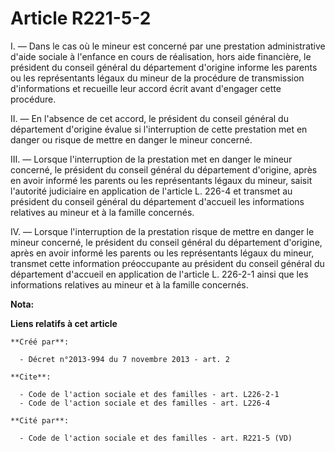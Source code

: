 # Article R221-5-2

I. ― Dans le cas où le mineur est concerné par une prestation administrative d'aide sociale à l'enfance en cours de
réalisation, hors aide financière, le président du conseil général du département d'origine informe les parents ou les
représentants légaux du mineur de la procédure de transmission d'informations et recueille leur accord écrit avant d'engager
cette procédure. 

II. ― En l'absence de cet accord, le président du conseil général du département d'origine évalue si l'interruption de cette
prestation met en danger ou risque de mettre en danger le mineur concerné. 

III. ― Lorsque l'interruption de la prestation met en danger le mineur concerné, le président du conseil général du
département d'origine, après en avoir informé les parents ou les représentants légaux du mineur, saisit l'autorité judiciaire
en application de l'article L. 226-4 et transmet au président du conseil général du département d'accueil les informations
relatives au mineur et à la famille concernés. 

IV. ― Lorsque l'interruption de la prestation risque de mettre en danger le mineur concerné, le président du conseil général
du département d'origine, après en avoir informé les parents ou les représentants légaux du mineur, transmet cette
information préoccupante au président du conseil général du département d'accueil en application de l'article L. 226-2-1
ainsi que les informations relatives au mineur et à la famille concernés.

**Nota:**



**Liens relatifs à cet article**

	**Créé par**:

	  - Décret n°2013-994 du 7 novembre 2013 - art. 2

	**Cite**:

	  - Code de l'action sociale et des familles - art. L226-2-1
	  - Code de l'action sociale et des familles - art. L226-4

	**Cité par**:

	  - Code de l'action sociale et des familles - art. R221-5 (VD)
